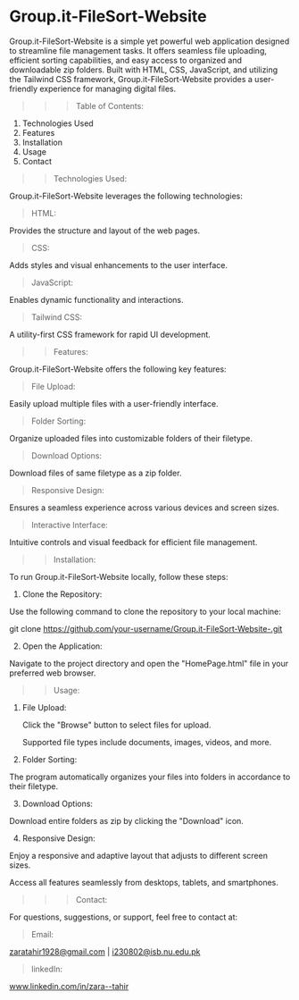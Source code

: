 # Group.it-FileSort-Website

Group.it-FileSort-Website is a simple yet powerful web application designed to streamline file management tasks. It offers seamless file uploading, efficient sorting capabilities, and easy access to organized and downloadable zip folders. Built with HTML, CSS, JavaScript, and utilizing the Tailwind CSS framework, Group.it-FileSort-Website provides a user-friendly experience for managing digital files.


>>>Table of Contents:

1. Technologies Used
2. Features
3. Installation
4. Usage
5. Contact


>>Technologies Used:

Group.it-FileSort-Website leverages the following technologies:

>HTML:

 Provides the structure and layout of the web pages.
 
>CSS:

Adds styles and visual enhancements to the user interface.

>JavaScript:

 Enables dynamic functionality and interactions.

>Tailwind CSS:

A utility-first CSS framework for rapid UI development.


>>Features:

Group.it-FileSort-Website offers the following key features:


>File Upload:

 Easily upload multiple files with a user-friendly interface.
 
 
>Folder Sorting: 

 Organize uploaded files into customizable folders of their filetype.


>Download Options:

 Download files of same filetype as a zip folder.


>Responsive Design:

 Ensures a seamless experience across various devices and screen sizes.
 
 
>Interactive Interface: 
 
 Intuitive controls and visual feedback for efficient file management.
 


>>Installation:

To run Group.it-FileSort-Website locally, follow these steps:


1. Clone the Repository: 

Use the following command to clone the repository to your local machine:

git clone https://github.com/your-username/Group.it-FileSort-Website-.git


2. Open the Application: 

Navigate to the project directory and open the "HomePage.html" file in your preferred web browser.



>>Usage:

1. File Upload:
   
   Click the "Browse" button to select files for upload.

   Supported file types include documents, images, videos, and more.


2. Folder Sorting:

The program automatically organizes your files into folders in accordance to their filetype.


3. Download Options:

Download entire folders as zip by clicking the "Download" icon.


4. Responsive Design:

Enjoy a responsive and adaptive layout that adjusts to different screen sizes.

Access all features seamlessly from desktops, tablets, and smartphones.


>>>Contact:

For questions, suggestions, or support, feel free to contact at:

>Email:

zaratahir1928@gmail.com  |  i230802@isb.nu.edu.pk


>linkedIn:

www.linkedin.com/in/zara--tahir




